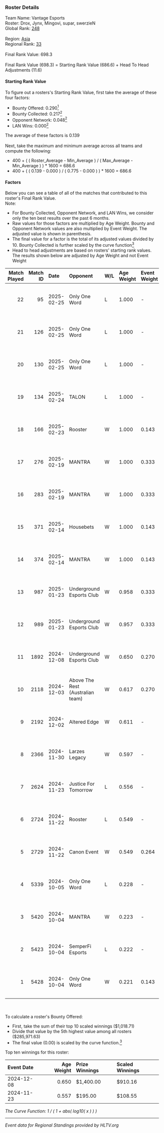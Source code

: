 ### Roster Details<br />
Team Name: Vantage Esports<br />
Roster: Drox, Jynx, Mingovi, supar, swerzieN<br />
Global Rank: [248](../../standings_global_2025_02_28.md)<br />
<br />
Region: [Asia]( ../../standings_asia_2025_02_28.md)<br />
Regional Rank: [33]( ../../standings_asia_2025_02_28.md)<br />
<br />
Final Rank Value:  698.3<br />
<br />
Final Rank Value (698.3) = Starting Rank Value (686.6) + Head To Head Adjustments (11.6)<br />

#### Starting Rank Value<br />
To figure out a rosters's Starting Rank Value, first take the average of these four factors:<br />
- Bounty Offered: 0.290[<sup>1</sup>](#table2)
- Bounty Collected: 0.217[<sup>2</sup>](#table1)
- Opponent Network: 0.048[<sup>2</sup>](#table1)
- LAN Wins: 0.000[<sup>2</sup>](#table1)

The average of these factors is 0.139<br />
<br />
Next, take the maximum and minimum average across all teams and compute the following:<br />
- 400 + ( ( Roster_Average - Min_Average ) / ( Max_Average - Min_Average ) ) * 1600 = 686.6
- 400 + ( ( 0.139 - 0.000 ) / ( 0.775 - 0.000 ) ) * 1600 = 686.6


#### Factors<br />
Below you can see a table of all of the matches that contributed to this roster's Final Rank Value.<br />
Note:<br />

- For Bounty Collected, Opponent Network, and LAN Wins, we consider only the ten best results over the past 6 months.
- Raw values for those factors are multiplied by Age Weight. Bounty and Opponent Network values are also multiplied by Event Weight. The adjusted value is shown in parenthesis.
- The final value for a factor is the total of its adjusted values divided by 10. Bounty Collected is further scaled by the curve function[<sup>3</sup>](#curveFunction)
- Head to head adjustments are based on rosters' starting rank values. The results shown below are adjusted by Age Weight and not Event Weight
<span id="table1"></span><br />


| Match Played | Match ID | Date       | Opponent                         | W/L | Age Weight | Event Weight | Bounty Collected | Opponent Network | LAN Wins  | H2H Adj. | Roster                               |
| -: | -: | :- | :- | :- | :- | :- | :- | :- | :- | -: | :- |
|           22 |       95 | 2025-02-25 | Only One Word                    | L   | 1.000      | -            | -                | -                | -         |   -16.54 | Drox, Jynx, Mingovi, supar, swerzieN |
|           21 |      126 | 2025-02-25 | Only One Word                    | L   | 1.000      | -            | -                | -                | -         |   -18.05 | Drox, Jynx, Mingovi, supar, swerzieN |
|           20 |      130 | 2025-02-25 | Only One Word                    | L   | 1.000      | -            | -                | -                | -         |   -19.65 | Drox, Jynx, Mingovi, supar, swerzieN |
|           19 |      134 | 2025-02-24 | TALON                            | L   | 1.000      | -            | -                | -                | -         |   -19.63 | Drox, Jynx, Mingovi, supar, swerzieN |
|           18 |      166 | 2025-02-23 | Rooster                          | W   | 1.000      | 0.143        | 0.006 (0.001)    | 0.391 (0.056)    | 0 (0.000) |    15.35 | Drox, Jynx, Mingovi, supar, swerzieN |
|           17 |      276 | 2025-02-19 | MANTRA                           | W   | 1.000      | 0.333        | 0.000 (0.000)    | 0.187 (0.062)    | 0 (0.000) |     7.95 | Drox, Jynx, Mingovi, supar, swerzieN |
|           16 |      283 | 2025-02-19 | MANTRA                           | W   | 1.000      | 0.333        | 0.000 (0.000)    | 0.187 (0.062)    | 0 (0.000) |     8.51 | Drox, Jynx, Mingovi, supar, swerzieN |
|           15 |      371 | 2025-02-14 | Housebets                        | W   | 1.000      | 0.143        | 0.002 (0.000)    | 0.275 (0.039)    | 0 (0.000) |    12.76 | Drox, Jynx, Mingovi, supar, swerzieN |
|           14 |      374 | 2025-02-14 | MANTRA                           | W   | 1.000      | 0.143        | 0.000 (0.000)    | 0.187 (0.027)    | 0 (0.000) |     9.77 | Drox, Jynx, Mingovi, supar, swerzieN |
|           13 |      987 | 2025-01-23 | Underground Esports Club         | W   | 0.958      | 0.333        | 0.001 (0.000)    | 0.256 (0.082)    | 0 (0.000) |    11.53 | Drox, Jynx, Mingovi, supar, swerzieN |
|           12 |      989 | 2025-01-23 | Underground Esports Club         | W   | 0.957      | 0.333        | 0.001 (0.000)    | 0.256 (0.082)    | 0 (0.000) |    12.50 | Drox, Jynx, Mingovi, supar, swerzieN |
|           11 |     1892 | 2024-12-08 | Underground Esports Club         | W   | 0.650      | 0.270        | 0.001 (0.000)    | 0.256 (0.045)    | 0 (0.000) |     9.61 | Drox, JiNxZiE, Jynx, Mingovi, supar  |
|           10 |     2118 | 2024-12-03 | Above The Rest (Australian team) | W   | 0.617      | 0.270        | -                | 0.094 (0.016)    | 0 (0.000) |     5.16 | Drox, JiNxZiE, Jynx, Mingovi, supar  |
|            9 |     2192 | 2024-12-02 | Altered Edge                     | W   | 0.611      | -            | -                | -                | 0 (0.000) |     3.49 | Drox, JiNxZiE, Jynx, Mingovi, supar  |
|            8 |     2366 | 2024-11-30 | Larzes Legacy                    | W   | 0.597      | -            | -                | -                | -         |     3.33 | Drox, JiNxZiE, Jynx, Mingovi, supar  |
|            7 |     2624 | 2024-11-23 | Justice For Tomorrow             | L   | 0.556      | -            | -                | -                | -         |    -9.05 | Drox, JiNxZiE, Jynx, Mingovi, supar  |
|            6 |     2724 | 2024-11-22 | Rooster                          | L   | 0.549      | -            | -                | -                | -         |    -7.86 | Drox, JiNxZiE, Jynx, Mingovi, supar  |
|            5 |     2729 | 2024-11-22 | Canon Event                      | W   | 0.549      | 0.264        | 0.000 (0.000)    | -                | -         |     4.78 | Drox, JiNxZiE, Jynx, Mingovi, supar  |
|            4 |     5339 | 2024-10-05 | Only One Word                    | L   | 0.228      | -            | -                | -                | -         |    -3.77 | alecc, Drox, Jynx, Mingovi, supar    |
|            3 |     5420 | 2024-10-04 | MANTRA                           | W   | 0.223      | -            | -                | -                | -         |     2.93 | alecc, Drox, Jynx, Mingovi, supar    |
|            2 |     5423 | 2024-10-04 | SemperFi Esports                 | L   | 0.222      | -            | -                | -                | -         |    -4.78 | alecc, Drox, Jynx, Mingovi, supar    |
|            1 |     5428 | 2024-10-04 | Only One Word                    | W   | 0.221      | 0.143        | 0.001 (0.000)    | 0.205 (0.006)    | -         |     3.28 | alecc, Drox, Jynx, Mingovi, supar    |

<br />
<span id="table2"></span><br />
To calculate a roster's Bounty Offered:<br />

- First, take the sum of their top 10 scaled winnings ($1,018.71)
- Divide that value by the 5th highest value among all rosters ($285,971.63)
- The final value (0.00) is scaled by the curve function.[<sup>3</sup>](#curveFunction)

Top ten winnings for this roster:<br />

| Event Date | Age Weight | Prize Winnings | Scaled Winnings |
| :- | -: | :- | :- |
| 2024-12-08 |      0.650 | $1,400.00      | $910.16         |
| 2024-11-23 |      0.557 | $195.00        | $108.55         |


<span id="curveFunction"></span>_The Curve Function: 1 / ( 1 + abs( log10( x ) ) )_<br />

---
_Event data for Regional Standings provided by HLTV.org_<br />
